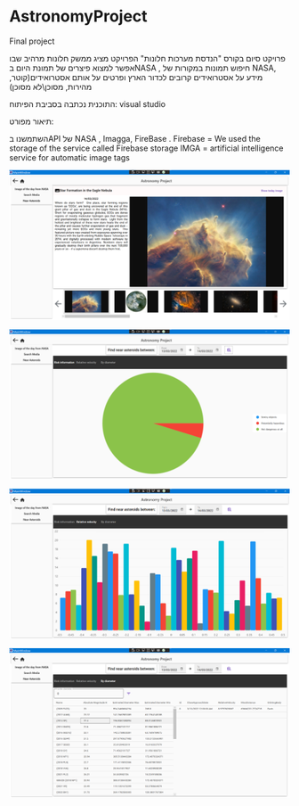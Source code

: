 # AstronomyProject
Final project

פרויקט סיום בקורס "הנדסת מערכות חלונות"
הפרויקט מציג ממשק חלונות מרהיב שבו אפשר למצוא פיצרים של תמונת היום בNASA , חיפוש תמונות במקורות של NASA, מידע על אסטרואידים קרובים לכדור הארץ ופרטים על אותם אסטרואידים(קוטר, מהירות, מסוכן\לא מסוכן) 

התוכנית נכתבה בסביבת הפיתוח: visual studio



תיאור מפורט:

השתמשנו בAPI של NASA , Imagga, FireBase .
Firebase = We used the storage of the service called Firebase storage
IMGA = artificial intelligence service for automatic image tags 



![alt text](https://github.com/yosfhaim0/AstronomyProject/blob/main/AstronomyProject/Testing/%D7%A6%D7%99%D7%9C%D7%95%D7%9D%20%D7%9E%D7%A1%D7%9A%202022-03-14%20215009.png?raw=true)


![alt text](https://github.com/yosfhaim0/AstronomyProject/blob/main/AstronomyProject/Testing/%D7%A6%D7%99%D7%9C%D7%95%D7%9D%20%D7%9E%D7%A1%D7%9A%202022-03-14%20215240.png?raw=true)



![alt text](https://github.com/yosfhaim0/AstronomyProject/blob/main/AstronomyProject/Testing/%D7%A6%D7%99%D7%9C%D7%95%D7%9D%20%D7%9E%D7%A1%D7%9A%202022-03-14%20215256.png?raw=true)



![alt text](https://github.com/yosfhaim0/AstronomyProject/blob/main/AstronomyProject/Testing/%D7%A6%D7%99%D7%9C%D7%95%D7%9D%20%D7%9E%D7%A1%D7%9A%202022-03-14%20215315.png?raw=true)

